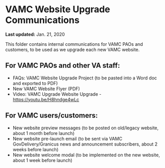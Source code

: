 # VAMC Website Upgrade Communications

**Last updated:** Jan. 21, 2020

This folder contains internal communications for VAMC PAOs and customers, to be used as we upgrade each new VAMC website.

## For VAMC PAOs and other VA staff:

- FAQs: VAMC Website Upgrade Project (to be pasted into a Word doc and exported to PDF)
- New VAMC Website Flyer (PDF)
- Video: VAMC Upgrade Website Upgrade - https://youtu.be/H8hndge4wLc

## For VAMC users/customers:

- New website preview messages (to be posted on old/legacy website, about 1 month before launch)
- New website pre-launch email (to be sent via VAMC GovDelivery/Granicus news and announcement subscribers, about 2 weeks before launch)
- New website welcome modal (to be implemented on the new website, about 1 week before launch)
